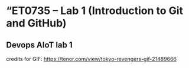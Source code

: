 # “ET0735 – Lab 1 (Introduction to Git and GitHub)
## Devops AIoT lab 1
credits for GIF: https://tenor.com/view/tokyo-revengers-gif-21489666
